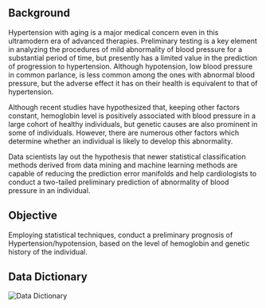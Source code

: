 ## Background
Hypertension with aging is a major medical concern even in this ultramodern era of advanced therapies. Preliminary testing is a key element in analyzing the procedures of mild abnormality of blood pressure for a substantial period of
time, but presently has a limited value in the prediction of progression to hypertension. Although hypotension, low blood pressure in common parlance, is less common among the ones with abnormal blood pressure, but the adverse
effect it has on their health is equivalent to that of hypertension.

Although recent studies have hypothesized that, keeping other factors constant, hemoglobin level is positively associated with blood pressure in a large cohort of healthy individuals, but genetic causes are also prominent in some of
individuals. However, there are numerous other factors which determine whether an individual is likely to develop this abnormality.

Data scientists lay out the hypothesis that newer statistical classification methods derived from data mining and machine learning methods are capable of reducing the prediction error manifolds and help cardiologists to conduct a
two-tailed preliminary prediction of abnormality of blood pressure in an individual.

## Objective
Employing statistical techniques, conduct a preliminary prognosis of Hypertension/hypotension, based on the level of hemoglobin and genetic history of the individual.

## Data Dictionary
![Data Dictionary](https://github.com/ashish-kamboj/Data-Science/tree/master/Abnormal%20Blood%20Pressure%20Classification/images/data_dictionary.png)

